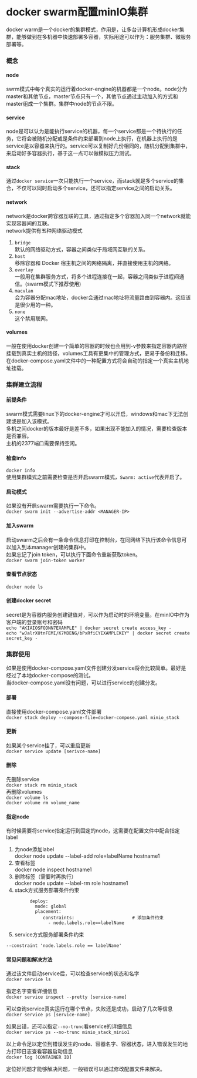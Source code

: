 # docker swarm配置minIO集群

docker warm是一个docker的集群模式，作用是，让多台计算机形成docker集群，能够做到在多机器中快速部署多容器，实际用途可以作为：服务集群、微服务部署等。  

### 概念
#### node
swrm模式中每个真实的运行着docker-engine的机器都是一个node。node分为master和其他节点，master节点只有一个，其他节点通过主动加入的方式和master组成一个集群。集群中node的节点不限。  

#### service
node是可以认为是能执行service的机器，每一个service都是一个待执行的任务，它将会被随机分配或是条件约束部署到node上执行，在机器上执行的是service是以容器来执行的。service可以复制好几份相同的，随机分配到集群中，来启动好多容器执行，基于这一点可以做模拟压力测试。

#### stack
通过`docker service`一次只能执行一个service，而stack就是多个service的集合，不仅可以同时启动多个service，还可以指定service之间的启动关系。  

#### network
network是docker跨容器互联的工具，通过指定多个容器加入同一个network就能实现容器间的互联。  
network提供有五种网络驱动模式  
1. `bridge`  
默认的网络驱动方式，容器之间类似于局域网互联的关系。  
2. `host`  
移除容器和 Docker 宿主机之间的网络隔离，并直接使用主机的网络。  
3. `overlay`  
一般用在集群服务方式，将多个进程连接在一起，容器之间类似于进程间通信。(swarm模式下推荐使用)  
4. `macvlan`  
会为容器分配mac地址，docker会通过mac地址将流量路由到容器内。这应该是很少用的一种。
5. `none`  
这个禁用联网。

#### volumes
一般在使用docker创建一个简单的容器的时候也会用到-v参数来指定容器内路径挂载到真实主机的路径，volumes工具有更集中的管理方式，更易于备份和迁移。  
在docker-compose.yaml文件中的一种配置方式将会自动的指定一个真实主机地址挂载。

### 集群建立流程
#### 前提条件
swarm模式需要linux下的docker-engine才可以开启，windows和mac下无法创建或是加入该模式。  
多机之间docker的版本最好是差不多，如果出现不能加入的情况，需要检查版本是否兼容。  
主机的2377端口需要保持空闲。

#### 检查info
`docker info`  
使用集群模式之前需要检查是否开启swarm模式，`Swarm: active`代表开启了。

#### 启动模式
如果没有开启swarm需要执行一下命令。  
`docker swarm init --advertise-addr <MANAGER-IP>`  

#### 加入swarm
启动swarm之后会有一条命令信息打印在控制台，在同网络下执行该命令信息可以加入到本manager创建的集群中。  
如果忘记了join token，可以执行下面命令重新获取token。  
`docker swarm join-token worker`

#### 查看节点状态
`docker node ls`   

#### 创建docker secret
secret是为容器内服务创建键值对，可以作为启动时的环境变量。在minIO中作为客户端的登录账号和密码  
`echo "AKIAIOSFODNN7EXAMPLE" | docker secret create access_key -`  
`echo "wJalrXUtnFEMI/K7MDENG/bPxRfiCYEXAMPLEKEY" | docker secret create secret_key -`


### 集群使用
如果是使用docker-compose.yaml文件创建分发service将会比较简单。最好是经过了本地docker-compose的测试。  
当docker-compose.yaml没有问题，可以进行service的创建分发。

#### 部署
直接使用docker-compose.yaml文件部署  
`docker stack deploy --compose-file=docker-compose.yaml minio_stack`

#### 更新
如果某个service挂了，可以重启更新  
`docker service update [serivce-name]`

#### 删除
先删除service  
`docker stack rm minio_stack`  
再删除volumes  
`docker volume ls`  
`docker volume rm volume_name `

#### 指定node
有时候需要将service指定运行到固定的node，这需要在配置文件中配合指定label  

1. 为node添加label  
docker node update --label-add role=labelName hostname1  
2. 查看标签  
docker node inspect hostname1  
3. 删除标签（需要时再执行）  
docker node update --label-rm role hostname1  
4. stack方式服务部署条件约束  
```
         deploy:
           mode: global
           placement:
              constraints:                      # 添加条件约束
                - node.labels.role==labelName
```
5. service方式服务部署条件约束
```
--constraint 'node.labels.role == labelName'
```

#### 常见问题和解决方法
通过该文件启动service后，可以检查service的状态和名字  
`docker service ls`  

指定名字查看详细信息  
`docker service inspect --pretty [service-name]`  

可以查询service真实运行在哪个节点，失败还是成功，启动了几次等信息  
`docker service ps [service-name]`  

如果出错，还可以指定`--no-trunc`看service的详细信息  
`docker service ps --no-trunc minio_stack_minio1`  

以上命令足以定位到错误发生的node、容器名字、容器状态，进入错误发生的地方打印日志查看容器启动信息  
`docker log [CONTAINER ID]`  

定位好问题才能够解决问题，一般错误可以通过修改配置文件来解决。  

